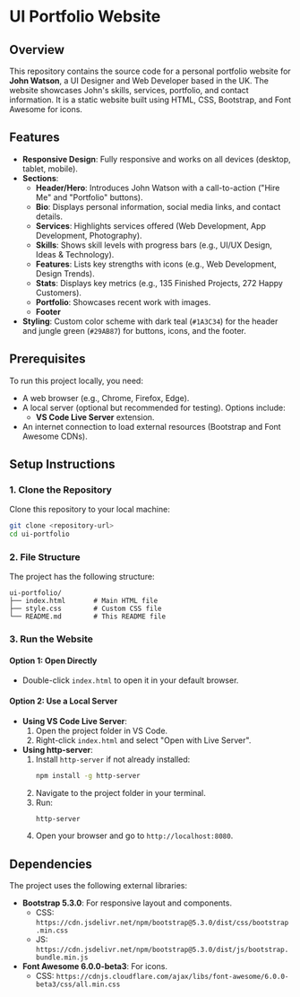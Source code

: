 # UI Portfolio Website

## Overview
This repository contains the source code for a personal portfolio website for **John Watson**, a UI Designer and Web Developer based in the UK. The website showcases John's skills, services, portfolio, and contact information. It is a static website built using HTML, CSS, Bootstrap, and Font Awesome for icons.

## Features
- **Responsive Design**: Fully responsive and works on all devices (desktop, tablet, mobile).
- **Sections**:
  - **Header/Hero**: Introduces John Watson with a call-to-action ("Hire Me" and "Portfolio" buttons).
  - **Bio**: Displays personal information, social media links, and contact details.
  - **Services**: Highlights services offered (Web Development, App Development, Photography).
  - **Skills**: Shows skill levels with progress bars (e.g., UI/UX Design, Ideas & Technology).
  - **Features**: Lists key strengths with icons (e.g., Web Development, Design Trends).
  - **Stats**: Displays key metrics (e.g., 135 Finished Projects, 272 Happy Customers).
  - **Portfolio**: Showcases recent work with images.
  - **Footer**
- **Styling**: Custom color scheme with dark teal (`#1A3C34`) for the header and jungle green (`#29AB87`) for buttons, icons, and the footer.

## Prerequisites
To run this project locally, you need:
- A web browser (e.g., Chrome, Firefox, Edge).
- A local server (optional but recommended for testing). Options include:
  - **VS Code Live Server** extension.
- An internet connection to load external resources (Bootstrap and Font Awesome CDNs).

## Setup Instructions
### 1. Clone the Repository
Clone this repository to your local machine:
```bash
git clone <repository-url>
cd ui-portfolio
```

### 2. File Structure
The project has the following structure:
```
ui-portfolio/
├── index.html       # Main HTML file
├── style.css        # Custom CSS file
└── README.md        # This README file
```

### 3. Run the Website
#### Option 1: Open Directly
- Double-click `index.html` to open it in your default browser.

#### Option 2: Use a Local Server
- **Using VS Code Live Server**:
  1. Open the project folder in VS Code.
  2. Right-click `index.html` and select "Open with Live Server".
- **Using http-server**:
  1. Install `http-server` if not already installed:
     ```bash
     npm install -g http-server
     ```
  2. Navigate to the project folder in your terminal.
  3. Run:
     ```bash
     http-server
     ```
  4. Open your browser and go to `http://localhost:8080`.

## Dependencies
The project uses the following external libraries:
- **Bootstrap 5.3.0**: For responsive layout and components.
  - CSS: `https://cdn.jsdelivr.net/npm/bootstrap@5.3.0/dist/css/bootstrap.min.css`
  - JS: `https://cdn.jsdelivr.net/npm/bootstrap@5.3.0/dist/js/bootstrap.bundle.min.js`
- **Font Awesome 6.0.0-beta3**: For icons.
  - CSS: `https://cdnjs.cloudflare.com/ajax/libs/font-awesome/6.0.0-beta3/css/all.min.css`

